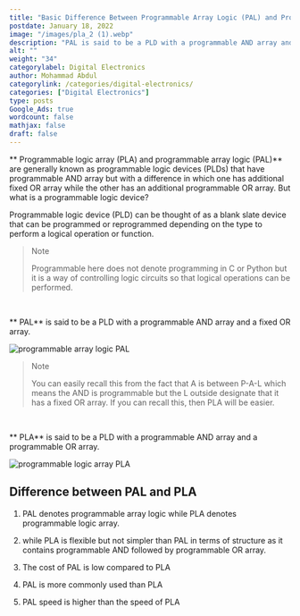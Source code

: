 ```yaml
---
title: "Basic Difference Between Programmable Array Logic (PAL) and Programmable Logic Array (PLA)"
postdate: January 18, 2022
image: "/images/pla_2 (1).webp"
description: "PAL is said to be a PLD with a programmable AND array and a fixed OR array while PLA is said to be a PLD with a programmable AND array and a programmable OR array. "
alt: ""
weight: "34"
categorylabel: Digital Electronics
author: Mohammad Abdul
categorylink: /categories/digital-electronics/
categories: ["Digital Electronics"]
type: posts
Google_Ads: true
wordcount: false
mathjax: false
draft: false
---
```


** Programmable logic array (PLA) and programmable array logic (PAL)** are generally known as programmable logic devices (PLDs) that have programmable AND array but with a difference in which one has additional fixed OR array while the other has an additional programmable OR array. But what is a programmable logic device?

Programmable logic device (PLD) can be thought of as a blank slate device that can be programmed or reprogrammed depending on the type to perform a logical operation or function.

<blockquote class="blockquote">
<p class="little-nugget">Note</p>
<p class="quote-text">Programmable here does not denote programming in C or Python but it is a way of controlling logic circuits so that logical operations can be performed.</p></blockquote>
<br>

** PAL** is said to be a PLD with a programmable AND array and a fixed OR array.

<img loading="lazy" src="/images/pla_1 (1).webp" alt="programmable array logic PAL">

<blockquote class="blockquote">
<p class="little-nugget">Note</p>
<p class="quote-text">You can easily recall this from the fact that A is between P-A-L which means the AND is programmable but the L outside designate that it has a fixed OR array. If you can recall this, then PLA will be easier.</p></blockquote>
<br>

** PLA** is said to be a PLD with a programmable AND array and a programmable OR array.

<img loading="lazy" src="/images/pla_2 (1).webp" alt="programmable logic array PLA">

## Difference between PAL and PLA

1. PAL denotes programmable array logic while PLA denotes programmable logic array.

2. while PLA is flexible but not simpler than PAL in terms of structure as it contains programmable AND followed by programmable OR array.

3. The cost of PAL is low compared to PLA

4. PAL is more commonly used than PLA

5. PAL speed is higher than the speed of PLA
